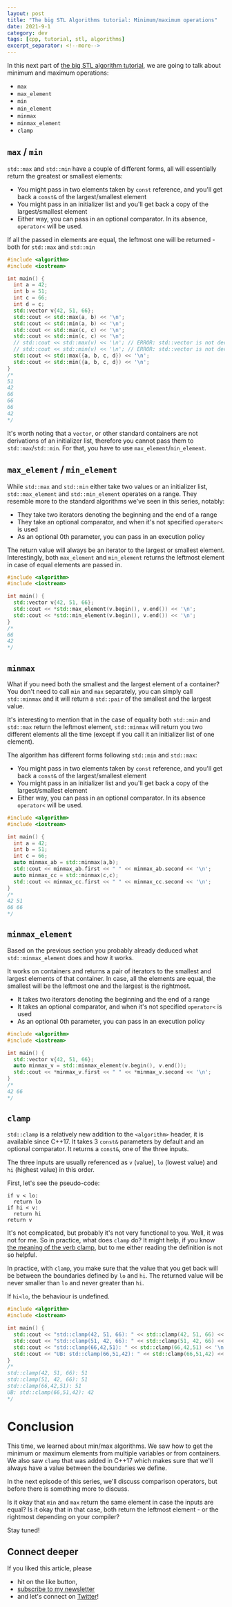```yaml
---
layout: post
title: "The big STL Algorithms tutorial: Minimum/maximum operations"
date: 2021-9-1
category: dev
tags: [cpp, tutorial, stl, algorithms]
excerpt_separator: <!--more-->
---
```

In this next part of [the big STL algorithm tutorial](http://sandordargo.com/blog/2019/01/30/stl-algos-intro), we are going to talk about minimum and maximum operations:
<!--more-->

* `max`
* `max_element`
* `min`
* `min_element`
* `minmax`
* `minmax_element`
* `clamp`

## `max` / `min`

`std::max` and `std::min` have a couple of different forms, all will essentially return the greatest or smallest elements:
- You might pass in two elements taken by `const` reference, and you'll get back a `const&` of the largest/smallest element
- You might pass in an initializer list and you'll get back a copy of the largest/smallest element
- Either way, you can pass in an optional comparator. In its absence, `operator<` will be used.

If all the passed in elements are equal, the leftmost one will be returned - both for `std::max` and `std::min`

```cpp
#include <algorithm>
#include <iostream>

int main() {
  int a = 42;
  int b = 51;
  int c = 66;
  int d = c;
  std::vector v{42, 51, 66};
  std::cout << std::max(a, b) << '\n';
  std::cout << std::min(a, b) << '\n';
  std::cout << std::max(c, c) << '\n';
  std::cout << std::min(c, c) << '\n';
  // std::cout << std::max(v) << '\n'; // ERROR: std::vector is not derived from std::initializer_list
  // std::cout << std::min(v) << '\n'; // ERROR: std::vector is not derived from std::initializer_list
  std::cout << std::max({a, b, c, d}) << '\n';
  std::cout << std::min({a, b, c, d}) << '\n';
}
/*
51
42
66
66
66
42
*/
```

It's worth noting that a `vector`, or other standard containers are not derivations of an initializer list, therefore you cannot pass them to `std::max`/`std::min`. For that, you have to use `max_element`/`min_element`.

## `max_element` / `min_element`

While `std::max` and `std::min` either take two values or an initializer list, `std::max_element` and `std::min_element` operates on a range. They resemble more to the standard algorithms we've seen in this series, notably:
- They take two iterators denoting the beginning and the end of a range
- They take an optional comparator, and when it's not specified `operator<` is used
- As an optional 0th parameter, you can pass in an execution policy

The return value will always be an iterator to the largest or smallest element. Interestingly, both `max_element` and `min_element` returns the leftmost element in case of equal elements are passed in.

```cpp
#include <algorithm>
#include <iostream>

int main() {
  std::vector v{42, 51, 66};
  std::cout << *std::max_element(v.begin(), v.end()) << '\n'; 
  std::cout << *std::min_element(v.begin(), v.end()) << '\n'; 
}
/*
66
42
*/
```

## `minmax`

What if you need both the smallest and the largest element of a container? You don't need to call `min` and `max` separately, you can simply call `std::minmax` and it will return a `std::pair` of the smallest and the largest value.

It's interesting to mention that in the case of equality both `std::min` and `std::max` return the leftmost element, `std::minmax` will return you two different elements all the time (except if you call it an initializer list of one element).

The algorithm has different forms following `std::min` and `std::max`:
- You might pass in two elements taken by `const` reference, and you'll get back a `const&` of the largest/smallest element
- You might pass in an initializer list and you'll get back a copy of the largest/smallest element
- Either way, you can pass in an optional comparator. In its absence `operator<` will be used.

```cpp
#include <algorithm>
#include <iostream>

int main() {
  int a = 42;
  int b = 51;
  int c = 66;
  auto minmax_ab = std::minmax(a,b);
  std::cout << minmax_ab.first << " " << minmax_ab.second << '\n';
  auto minmax_cc = std::minmax(c,c);
  std::cout << minmax_cc.first << " " << minmax_cc.second << '\n';
}
/*
42 51
66 66
*/
```

## `minmax_element`

Based on the previous section you probably already deduced what `std::minmax_element` does and how it works.

It works on containers and returns a pair of iterators to the smallest and largest elements of that container. In case, all the elements are equal, the smallest will be the leftmost one and the largest is the rightmost.

- It takes two iterators denoting the beginning and the end of a range
- It takes an optional comparator, and when it's not specified `operator<` is used
- As an optional 0th parameter, you can pass in an execution policy


```cpp
#include <algorithm>
#include <iostream>

int main() {
  std::vector v{42, 51, 66};
  auto minmax_v = std::minmax_element(v.begin(), v.end());
  std::cout << *minmax_v.first << " " << *minmax_v.second << '\n';
}
/*
42 66
*/
```

## `clamp`

`std::clamp` is a relatively new addition to the `<algorithm>` header, it is available since C++17. It takes 3 `const&` parameters by default and an optional comparator. It returns a `const&`, one of the three inputs.

The three inputs are usually referenced as `v` (value), `lo` (lowest value) and `hi` (highest value) in this order.

First, let's see the pseudo-code:

```
if v < lo:
  return lo
if hi < v:
  return hi
return v
```

It's not complicated, but probably it's not very functional to you. Well, it was not for me. So in practice, what does `clamp` do? It might help, if you know [the meaning of the verb clamp](https://www.merriam-webster.com/dictionary/clamp), but to me either reading the definition is not so helpful.

In practice, with `clamp`, you make sure that the value that you get back will be between the boundaries defined by `lo` and `hi`. The returned value will be never smaller than `lo` and never greater than `hi`.

If `hi<lo`, the behaviour is undefined. 

```cpp
#include <algorithm>
#include <iostream>

int main() {
  std::cout << "std::clamp(42, 51, 66): " << std::clamp(42, 51, 66) << '\n';
  std::cout << "std::clamp(51, 42, 66): " << std::clamp(51, 42, 66) << '\n';
  std::cout << "std::clamp(66,42,51): " << std::clamp(66,42,51) << '\n';
  std::cout << "UB: std::clamp(66,51,42): " << std::clamp(66,51,42) << '\n'; // Undefined Behaviour hi < lo
}
/*
std::clamp(42, 51, 66): 51
std::clamp(51, 42, 66): 51
std::clamp(66,42,51): 51
UB: std::clamp(66,51,42): 42
*/
```

# Conclusion

This time, we learned about min/max algorithms. We saw how to get the minimum or maximum elements from multiple variables or from containers. We also saw `clamp` that was added in C++17 which makes sure that we'll always have a value between the boundaries we define.

In the next episode of this series, we'll discuss comparison operators, but before there is something more to discuss.

Is it okay that `min` and `max` return the same element in case the inputs are equal? Is it okay that in that case, both return the leftmost element - or the rightmost depending on your compiler?

Stay tuned!

## Connect deeper

If you liked this article, please 
- hit on the like button,  
- [subscribe to my newsletter](http://eepurl.com/gvcv1j) 
- and let's connect on [Twitter](https://twitter.com/SandorDargo)!
